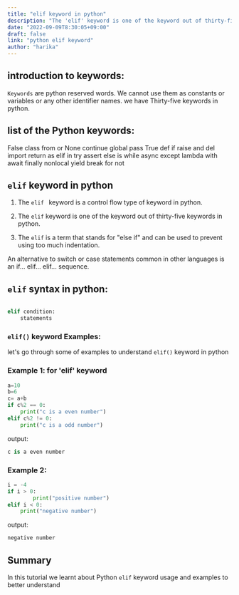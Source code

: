 ```yaml
---
title: "elif keyword in python"
description: "The 'elif' keyword is one of the keyword out of thirty-five keywords in python"
date: "2022-09-09T8:30:05+09:00"
draft: false
link: "python elif keyword"
author: "harika"
---
```


## introduction to keywords:

`Keywords` are python reserved words.
We cannot use them as constants or variables or any other identifier names.
we have Thirty-five keywords in python.

## list of the Python keywords:

False               class               from                or
None                continue            global              pass
True                def                 if                  raise
and                 del                 import              return
as                  elif                in                  try
assert              else                is                  while
async               except              lambda              with
await               finally             nonlocal            yield
break               for                 not  


## `elif` keyword in python

1. The `elif ` keyword is a control flow type of keyword in python. 

2. The `elif` keyword is one of the keyword out of thirty-five keywords in python.

3. The `elif` is a term that stands for "else if" and can be used to prevent using too much indentation.

An alternative to switch or case statements common in other languages is an if... elif... elif... sequence.



## `elif` syntax in python:

```python

elif condition:
    statements 
```

### `elif()` keyword Examples:

let's go through some of examples to understand `elif()` keyword in python


### Example 1: for 'elif' keyword

```python
a=10
b=6
c= a+b
if c%2 == 0:
    print("c is a even number")
elif c%2 != 0:
    print("c is a odd number")
```

output:

```python
c is a even number
```

### Example 2:

```python
i = -4
if i > 0:
        print("positive number")
elif i < 0:
    print("negative number")
```
output:

```python
negative number
```

## Summary
In this tutorial we learnt about Python `elif` keyword usage and examples to better understand